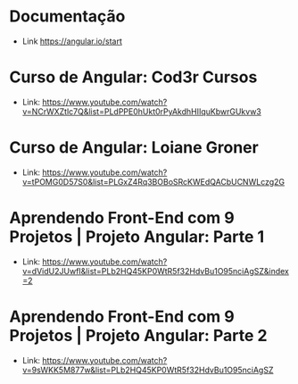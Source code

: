 # Documentação
- Link https://angular.io/start

# Curso de Angular: Cod3r Cursos 
- Link: https://www.youtube.com/watch?v=NCrWXZtlc7Q&list=PLdPPE0hUkt0rPyAkdhHIIquKbwrGUkvw3

# Curso de Angular: Loiane Groner
- Link: https://www.youtube.com/watch?v=tPOMG0D57S0&list=PLGxZ4Rq3BOBoSRcKWEdQACbUCNWLczg2G

# Aprendendo Front-End com 9 Projetos | Projeto Angular: Parte 1
- Link: https://www.youtube.com/watch?v=dVidU2JUwfI&list=PLb2HQ45KP0WtR5f32HdvBu1O95nciAgSZ&index=2

# Aprendendo Front-End com 9 Projetos | Projeto Angular: Parte 2
- Link: https://www.youtube.com/watch?v=9sWKK5M877w&list=PLb2HQ45KP0WtR5f32HdvBu1O95nciAgSZ

